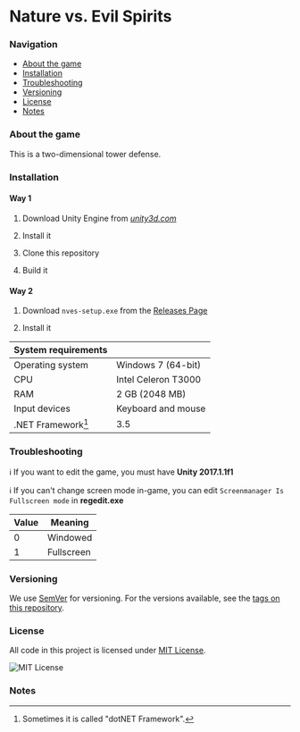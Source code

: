 # Nature vs. Evil Spirits
### Navigation
- [About the game](#about-the-game)
- [Installation](#installation)
- [Troubleshooting](#troubleshooting)
- [Versioning](#versioning)
- [License](#license)
- [Notes](#notes)

### About the game

This is a two-dimensional tower defense.

### Installation
#### Way 1
1. Download Unity Engine from _[unity3d.com](https://unity3d.com/get-unity/download/archive)_

2. Install it

3. Clone this repository

4. Build it

#### Way 2
1. Download `nves-setup.exe` from the [Releases Page](https://github.com/vitaliklevin/nature-vs-spirits/releases)

2. Install it

| System requirements   |                     |
| --------------------- | ------------------- |
| Operating system      | Windows 7 (64-bit)  |
| CPU                   | Intel Celeron T3000 |
| RAM                   | 2 GB (2048 MB)      |
| Input devices         | Keyboard and mouse  |
| .NET Framework[^1]    | 3.5                 |

### Troubleshooting
:information_source: If you want to edit the game, you must have **Unity 2017.1.1f1**

:information_source: If you can't change screen mode in-game, you can edit `Screenmanager Is Fullscreen mode` in **regedit.exe**

| Value | Meaning    |
| ----- | ---------- |
| 0     | Windowed   |
| 1     | Fullscreen |

### Versioning
We use [SemVer](http://semver.org/) for versioning.
For the versions available, see the [tags on this repository](https://github.com/VitalikLevin/Nature-vs-Spirits/tags). 

### License
All code in this project is licensed under [MIT License](/LICENSE.txt).

![MIT License](https://img.shields.io/badge/License-MIT-darklight.svg)

### Notes

[^1]: Sometimes it is called "dotNET Framework".